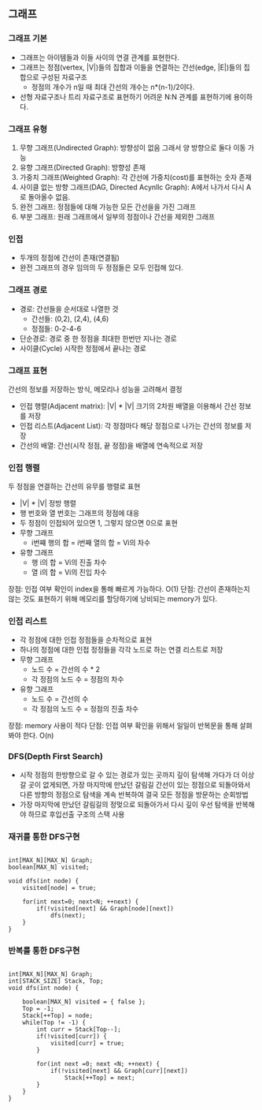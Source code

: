 ## 그래프

### 그래프 기본
- 그래프는 아이템들과 이들 사이의 연결 관계를 표현한다.
- 그래프는 정점(vertex, |V|)들의 집합과 이들을 연결하는 간선(edge, |E|)들의 집합으로 구성된 자료구조
    + 정점의 개수가 n일 때 최대 간선의 개수는 n*(n-1)/2이다.
- 선형 자료구조나 트리 자료구조로 표현하기 어려운 N:N 관계를 표현하기에 용이하다.

### 그래프 유형
1. 무향 그래프(Undirected Graph): 방향성이 없음 그래서 양 방향으로 둘다 이동 가능
2. 유향 그래프(Directed Graph): 방향성 존재
3. 가중치 그래프(Weighted Graph): 각 간선에 가중치(cost)를 표현하는 숫자 존재
4. 사이클 없는 방향 그래프(DAG, Directed Acynllc Graph): A에서 나가서 다시 A로 돌아올수 없음.
5. 완전 그래프: 정점들에 대해 가능한 모든 간선을을 가진 그래프
6. 부분 그래프: 원래 그래프에서 일부의 정점이나 간선을 제외한 그래프

### 인접
- 두개의 정점에 간선이 존재(연결됨)
- 완전 그래프의 경우 임의의 두 정점들은 모두 인접해 있다. 

### 그래프 경로
- 경로: 간선들을 순서대로 나열한 것
    + 간선들: (0,2), (2,4), (4,6)
    + 정점들: 0-2-4-6
- 단순경로: 경로 중 한 정점을 최대한 한번만 지나는 경로
- 사이클(Cycle) 시작한 정점에서 끝나는 경로

### 그래프 표현
간선의 정보를 저장하는 방식, 메모리나 성능을 고려해서 결정

- 인접 행렬(Adjacent matrix): |V| * |V| 크기의 2차원 배열을 이용해서 간선 정보를 저장
- 인접 리스트(Adjacent List): 각 정점마다 해당 정점으로 나가는 간선의 정보를 저장
- 간선의 배열: 간선(시작 정점, 끝 정점)을 배열에 연속적으로 저장

### 인접 행렬
두 정점을 연결하는 간선의 유무를 행렬로 표현

- |V| * |V| 정방 행렬
- 행 번호와 열 번호는 그래프의 정점에 대응
- 두 정점이 인접되어 있으면 1, 그렇지 않으면 0으로 표현
- 무향 그래프
    + i번쨰 행의 합 = i번째 열의 합 = Vi의 차수
- 유향 그래프
    + 행 i의 합 = Vi의 진출 차수
    + 열 i의 합 = Vi의 진입 차수

장점: 인접 여부 확인이 index을 통해 빠르게 가능하다. O(1)
단점: 간선이 존재하는지 않는 것도 표현하기 위해 메모리를 할당하기에 낭비되는 memory가 있다.

### 인접 리스트
- 각 정점에 대한 인접 정점들을 순차적으로 표현
- 하나의 정점에 대한 인접 정정들을 각각 노드로 하는 연결 리스트로 저장
- 무향 그래프
    + 노드 수  = 간선의 수 * 2
    + 각 정점의 노드 수  = 정점의 차수
- 유향 그래프
    + 노드 수  = 간선의 수
    + 각 정점의 노드 수  = 정점의 진출 차수

장점: memory 사용이 적다
단점: 인접 여부 확인을 위해서 일일이 반복문을 통해 살펴봐야 한다. O(n)

### DFS(Depth First Search)
- 시작 정점의 한방향으로 갈 수 있는 경로가 있는 곳까지 깊이 탐색해 가다가 더 이상 갈 곳이 없게되면, 가장 마지막에 만났던 갈림길 간선이 있는 정점으로 되돌아와서 다른 방향의 정점으로 탐색을 계속 반복하여 결국 모든 정점을 방문하는 순회방법
- 가장 마지막에 만났던 갈림길의 정멎으로 되돌아가서 다시 깊이 우선 탐색을 반복해야 하므로 후입선출 구조의 스택 사용

### 재귀를 통한 DFS구현
```

int[MAX_N][MAX_N] Graph;
boolean[MAX_N] visited;

void dfs(int node) {
    visited[node] = true;

    for(int next=0; next<N; ++next) {
        if(!visited[next] && Graph[node][next]) 
            dfs(next);
    }
}

```

### 반복를 통한 DFS구현
```

int[MAX_N][MAX_N] Graph;
int[STACK_SIZE] Stack, Top;
void dfs(int node) {

    boolean[MAX_N] visited = { false };
    Top = -1;
    Stack[++Top] = node;
    while(Top != -1) {
        int curr = Stack[Top--];
        if(!visited[curr]) {
            visited[curr] = true;
        }

        for(int next =0; next <N; ++next) {
            if(!visited[next] && Graph[curr][next])
                Stack[++Top] = next;
        }
    }
}

```

